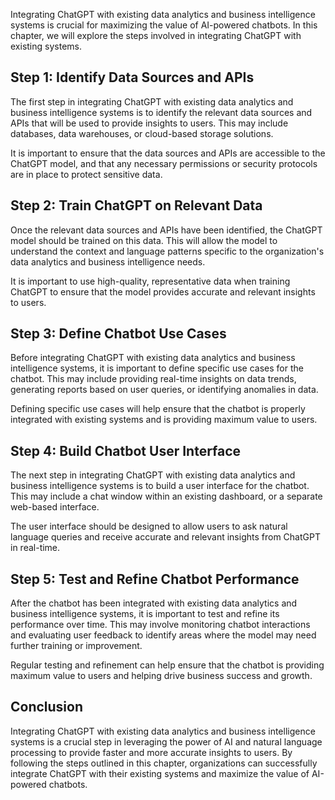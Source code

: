 

Integrating ChatGPT with existing data analytics and business intelligence systems is crucial for maximizing the value of AI-powered chatbots. In this chapter, we will explore the steps involved in integrating ChatGPT with existing systems.

Step 1: Identify Data Sources and APIs
--------------------------------------

The first step in integrating ChatGPT with existing data analytics and business intelligence systems is to identify the relevant data sources and APIs that will be used to provide insights to users. This may include databases, data warehouses, or cloud-based storage solutions.

It is important to ensure that the data sources and APIs are accessible to the ChatGPT model, and that any necessary permissions or security protocols are in place to protect sensitive data.

Step 2: Train ChatGPT on Relevant Data
--------------------------------------

Once the relevant data sources and APIs have been identified, the ChatGPT model should be trained on this data. This will allow the model to understand the context and language patterns specific to the organization's data analytics and business intelligence needs.

It is important to use high-quality, representative data when training ChatGPT to ensure that the model provides accurate and relevant insights to users.

Step 3: Define Chatbot Use Cases
--------------------------------

Before integrating ChatGPT with existing data analytics and business intelligence systems, it is important to define specific use cases for the chatbot. This may include providing real-time insights on data trends, generating reports based on user queries, or identifying anomalies in data.

Defining specific use cases will help ensure that the chatbot is properly integrated with existing systems and is providing maximum value to users.

Step 4: Build Chatbot User Interface
------------------------------------

The next step in integrating ChatGPT with existing data analytics and business intelligence systems is to build a user interface for the chatbot. This may include a chat window within an existing dashboard, or a separate web-based interface.

The user interface should be designed to allow users to ask natural language queries and receive accurate and relevant insights from ChatGPT in real-time.

Step 5: Test and Refine Chatbot Performance
-------------------------------------------

After the chatbot has been integrated with existing data analytics and business intelligence systems, it is important to test and refine its performance over time. This may involve monitoring chatbot interactions and evaluating user feedback to identify areas where the model may need further training or improvement.

Regular testing and refinement can help ensure that the chatbot is providing maximum value to users and helping drive business success and growth.

Conclusion
----------

Integrating ChatGPT with existing data analytics and business intelligence systems is a crucial step in leveraging the power of AI and natural language processing to provide faster and more accurate insights to users. By following the steps outlined in this chapter, organizations can successfully integrate ChatGPT with their existing systems and maximize the value of AI-powered chatbots.
